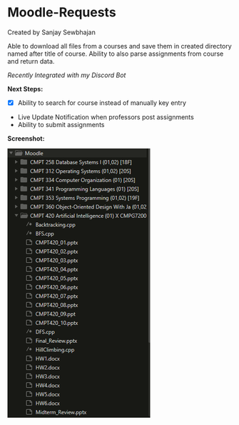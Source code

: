 # Moodle-Requests

Created by Sanjay Sewbhajan

Able to download all files from a courses and save them in created directory named after title of course. Ability to also parse assignments from course and return data. 

*Recently Integrated with my Discord Bot*

**Next Steps:**
+ [x] Ability to search for course instead of manually key entry
+ Live Update Notification when professors post assignments
+ Ability to submit assignments

**Screenshot:**

![Alt text](Screenshots/downloaded.PNG "Downloaded Moodle Files")
